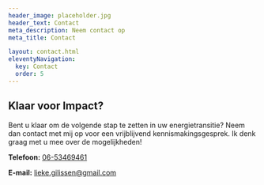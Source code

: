 ```yaml
---
header_image: placeholder.jpg
header_text: Contact
meta_description: Neem contact op
meta_title: Contact

layout: contact.html
eleventyNavigation:
  key: Contact
  order: 5
---
```


## Klaar voor Impact?

Bent u klaar om de volgende stap te zetten in uw energietransitie? Neem dan contact met mij op voor een vrijblijvend kennismakingsgesprek. Ik denk graag met u mee over de mogelijkheden!

**Telefoon:** [06-53469461](tel:0653469461)

**E-mail:** [lieke.gilissen@gmail.com](mailto:lieke.gilissen@gmail.com)
